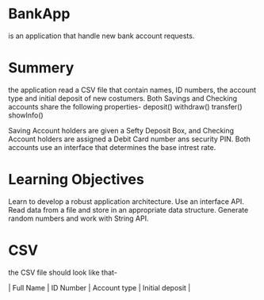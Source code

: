 # BankApp
is an application that handle new bank account requests.
# Summery
the application read a CSV file that contain names, ID numbers, the account type and initial deposit of new costumers.
Both Savings and Checking accounts share the following properties-
deposit()
withdraw()
transfer()
showInfo()

Saving Account holders are given a Sefty Deposit Box, and Checking Account holders are assigned a Debit Card number ans security PIN.
Both accounts use an interface that determines the base intrest rate.

# Learning Objectives
Learn to develop a robust application architecture.
Use an interface API.
Read data from a file and store in an appropriate data structure.
Generate random numbers and work with String API.

# CSV
the CSV file should look like that-

| Full Name  | ID Number  | Account type  | Initial deposit |

